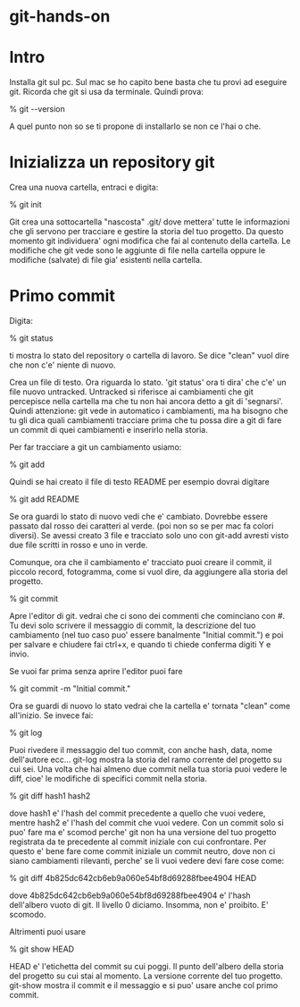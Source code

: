 # git-hands-on

Intro
=====

Installa git sul pc.
Sul mac se ho capito bene basta che tu provi ad eseguire git. Ricorda che git si usa da terminale.
Quindi prova:

% git --version

A quel punto non so se ti propone di installarlo se non ce l'hai o che.


Inizializza un repository git
=============================

Crea una nuova cartella, entraci e digita:

% git init

Git crea una sottocartella "nascosta" .git/ dove mettera' tutte le informazioni che gli servono per tracciare e gestire la storia del tuo progetto.
Da questo momento git individuera' ogni modifica che fai al contenuto della cartella. Le modifiche che git vede sono le aggiunte di file nella cartella oppure le modifiche (salvate) di file gia' esistenti nella cartella.

Primo commit
============

Digita:

% git status

ti mostra lo stato del repository o cartella di lavoro. Se dice "clean" vuol dire che non c'e' niente di nuovo.

Crea un file di testo.
Ora riguarda lo stato.
'git status' ora ti dira' che c'e' un file nuovo untracked.
Untracked si riferisce ai cambiamenti che git percepisce nella cartella ma che tu non hai ancora detto a git di 'segnarsi'.
Quindi attenzione: git vede in automatico i cambiamenti, ma ha bisogno che tu gli dica quali cambiamenti tracciare prima che tu possa dire a git di fare un commit di quei cambiamenti e inserirlo nella storia.

Per far tracciare a git un cambiamento usiamo:

% git add

Quindi se hai creato il file di testo README per esempio dovrai digitare

% git add README

Se ora guardi lo stato di nuovo vedi che e' cambiato. Dovrebbe essere passato dal rosso dei caratteri al verde. (poi non so se per mac fa colori diversi).
Se avessi creato 3 file e tracciato solo uno con git-add avresti visto due file scritti in rosso e uno in verde.

Comunque, ora che il cambiamento e' tracciato puoi creare il commit, il piccolo record, fotogramma, come si vuol dire, da aggiungere alla storia del progetto.

% git commit

Apre l'editor di git. vedrai che ci sono dei commenti che cominciano con #. Tu devi solo scrivere il messaggio di commit, la descrizione del tuo cambiamento (nel tuo caso puo' essere banalmente "Initial commit.") e poi per salvare e chiudere fai ctrl+x, e quando ti chiede conferma digiti Y e invio.

Se vuoi far prima senza aprire l'editor puoi fare

% git commit -m "Initial commit."

Ora se guardi di nuovo lo stato vedrai che la cartella e' tornata "clean" come all'inizio.
Se invece fai:

% git log

Puoi rivedere il messaggio del tuo commit, con anche hash, data, nome dell'autore ecc...
git-log mostra la storia del ramo corrente del progetto su cui sei.
Una volta che hai almeno due commit nella tua storia puoi vedere le diff, cioe' le modifiche di specifici commit nella storia.

% git diff hash1 hash2

dove hash1 e' l'hash del commit precedente a quello che vuoi vedere, mentre hash2 e' l'hash del commit che vuoi vedere.
Con un commit solo si puo' fare ma e' scomod perche' git non ha una versione del tuo progetto registrata da te precedente al commit iniziale con cui confrontare. Per questo e' bene fare come commit iniziale un commit neutro, dove non ci siano cambiamenti rilevanti, perche' se li vuoi vedere devi fare cose come:

% git diff 4b825dc642cb6eb9a060e54bf8d69288fbee4904 HEAD

dove 4b825dc642cb6eb9a060e54bf8d69288fbee4904 e' l'hash dell'albero vuoto di git. Il livello 0 diciamo. Insomma, non e' proibito. E' scomodo.

Altrimenti puoi usare

% git show HEAD

HEAD e' l'etichetta del commit su cui poggi. Il punto dell'albero della storia del progetto su cui stai al momento. La versione corrente del tuo progetto.
git-show mostra il commit e il messaggio e si puo' usare anche col primo commit.

